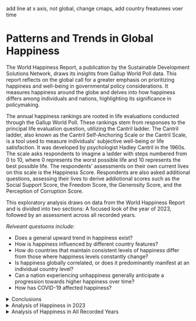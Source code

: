add line at x axis, not global,
change cmaps, add country freaturees voer time

# Patterns and Trends in Global Happiness

The World Happiness Report, a publication by the Sustainable Development Solutions Network, draws its insights from Gallup World Poll data. This report reflects on the global call for a greater emphasis on prioritizing happiness and well-being in governmental policy considerations. It measures happiness around the globe and delves into how happiness differs among individuals and nations, highlighting its significance in policymaking.

The annual happiness rankings are rooted in life evaluations conducted through the Gallup World Poll. These rankings stem from responses to the principal life evaluation question, utilizing the Cantril ladder. The Cantril ladder, also known as the Cantril Self-Anchoring Scale or the Cantril Scale, is a tool used to measure individuals' subjective well-being or life satisfaction. It was developed by psychologist Hadley Cantril in the 1960s. The scale asks respondents to imagine a ladder with steps numbered from 0 to 10, where 0 represents the worst possible life and 10 represents the best possible life. The respondents' assessments on their own current lives on this scale is the Happiness Score. Respondents are also asked additional questions, assessing their lives to derive addiotional scores such as the Social Support Score, the Freedom Score, the Generosity Score, and the Perception of Corruption Score.

This exploratory analysis draws on data from the World Happiness Report and is divided into two sections: A focused look of the year of 2023, followed by an assessment across all recorded years.

*Relveant questuons include:*

+ Does a general upward trend in happiness exist?
+ How is happiness influenced by different country features?
+ How do countries that maintain consistent levels of happiness differ from those where happiness levels constantly change?
+ Is happiness globally correlated, or does it predominantly manifest at an individual country level?
+ Can a nation experiencing unhappiness generally anticipate a progression towards higher happiness over time?
+ How has COVID-19 affected happiness?

<details>
   
<summary>Conclusions</summary>

## How is happiness influenced by different country features?

In analyzing correlations from 2005 to 2023, it is evident that Log GDP per Capita, Life Expectancy, and Social Support exhibit the strongest positive associations with Happiness Score. Freedom also shows a positive correlation, albeit to a lesser degree. Generosity demonstrates a slight positive relationship, while Perception of Corruption displays a modest yet noteworthy negative correlation. This supports that for individuals are most impacted by GDP, Life Expectancy, Social Support and Corruption. about These findings are supported by the heatmap displayed in [Visual 21](#visual_21). 

The impact of country features on happiness varies between nations with high and low variance in Happiness Scores. Notably, countries with high happiness exhibit less variance, while those with lower happiness tend to display more variance. In other words, when a country attains a certain level of happiness its likely to retain that happiness. Generally features in countries with high variance show weaker associations with happiness, visualized in [Visual 27](#visual_27). This suggests that individuals in comparatively challenging situations may experience happiness regardless, while individuals in countries with higher happiness levels are more influenced by their circumstances. The relationship between Life Expectancy and Happiness Score remains consistent across both groups, indicating long lifespans as important regardless of a nation's happiness level. However, the association with Perception of Corruption differs significantly between the two groups. In countries with low variance, it is heavily negatively correlated, whereas in countries with high variance, there is no correlation. This implies that corruption has a diminished impact on individuals' lives when they face more pressing concerns and that concerns about corruption represent a luxury afforded to individuals in less problematic life situations. These findings are supported by the heatmap displayed in [Visual 28](#visual_28) and [Visual 29](#visual_29).  

## Is there a global correlation in happiness, or is happiness primarily manifested at an individual countriy level?


## Can a nation experiencing low happiness generally anticipate a progression towards higher happiness over time?

The global average Happiness Score appears to trend upward over time which is depicted in [Visual 19](#visual_19). Even more so, despite the pandemic, happiness levels remain relatively high compared to recent years. However, analyzing the global average may undermine patterns that are prevalent at an individual country level. Adopting a different analytical approach, a fresh perspective is unveiled. By subtracting the Happiness Score of a single country from its score x years in the past and aggregating these differences by the year difference (x), a nuanced understanding emerges. For instance, the difference in Happiness Score between Algeria in 2020 and Algeria in 2017, as well as between Algeria in 2016 and Algeria in 2013, is recorded as a 3 year difference. 
[Visual 35](#visual_35) illustrates this through boxplots, demonstrating a slight incline in the average difference in Happiness Score over time. Notably, the change in Happiness Score for any individual country is minimal, with the average score shifting less than 1 unit, while the most extreme cases witness changes closer to 3 units. Moreover, the correlation between the difference in Happiness Score and the difference in years was found to be very weak. [Visual 36](#visual_36) reveals that nations exhibit varying degrees of change over x amount of years. This all supports that a nation cannot anticipate an upward trend in happiness over time alone; rather, it is more reliant on other variables and events. Notably A signficant negative dip is observed towards the larger difference in years in both [Visual 35](#visual_35) and [Visual 36](#visual_36), this can be attested to the global pandemic occuring. Thus can be seen as an example of a larger event having more influence on happiness than time. 


-Time on a small scale. Lrger scale may be different.
-Correlation does not mean causation
-Ecological Fallacy: Aggregating data at the global level and then correlating it with individual countries' data can lead to the ecological fallacy. This occurs when inferences about individual-level relationships are made based on aggregate-level data. The relationships observed at the global level may not necessarily hold true for individual countries.
## How has COVID-19 affected happiness?

</details>

<details>
   
<summary> Analysis of Happiness in 2023</summary>

### Exploring Happiness 2023
A scale is established, a happiness score surpassing 6 signifies a state of happiness, while a score below 4.5 indicates unhappiness, with scores falling in-between being categorized as moderate or indifferent.

<img src="https://raw.githubusercontent.com/occampos/Patterns_In_Happiness/main/Visuals/happiness_scale.png">

The majority of countries reported a state of happiness (40.1%) or moderateness (39.4%) totaling (79.5%) as displayed in Visual 1. Conversely, a minority of the world (28 countries or 20.4%) reported unhappiness. Overall, the global trend for 2023 indicates a prevalence of moderate to higher happiness levels. Visual 2 illustrates that the majority of countries had happiness score averages ranging between 5 and 6 in 2023.

<table>
<tr><th><img src="https://raw.githubusercontent.com/occampos/Patterns_In_Happiness/main/Visuals/data_2023/data_2023_16.png" width="390" height="370"> </th><th><img src="https://raw.githubusercontent.com/occampos/Patterns_In_Happiness/main/Visuals/data_2023/data_2023_03.png"  width="411" height="370"></th></tr>
<tr><td>
   
*Visual 1; Number of countries by signal in 2023*
</td><td>
   
*Visual 2; Distriutiuon of happiness scores by number of countries in 2023* 
</td></tr> 
</table>

<p>&nbsp;</p>

Visual 3 exhibits the countries reporting the highest and lowest happiness scores in 2023. The disparity between these two groups is substantial, with the highest scores exceeding double the lowest scores in the most extreme instance. Notably, the nations attaining the highest happiness scores are predominantly located in the European region, whereas those registering the lowest scores are primarily situated in the African region. Visual 3 highlights that the disparity is hinted to be regional.

| <img src="https://raw.githubusercontent.com/occampos/Patterns_In_Happiness/main/Visuals/data_2023/data_2023_02.png"  width="700" height="500"> | 
|:--:| 
| *Visual 3; Countries witht he highest and lowest happiness scores in 2023* | 

<p>&nbsp;</p>

Visual 4 depicts North America as having the highest average happiness score, while Africa demonstrates the lowest average happiness score. Remarkably, regions with lower average happiness scores, compared to other regions, exhibit greater variability among individual countries. For instance, the Middle East stands out with the highest variety, showcasing countries with both low and high happiness scores. 

| <img src="https://raw.githubusercontent.com/occampos/Patterns_In_Happiness/main/Visuals/data_2023/data_2023_04.png"  width="600" height="450"> | 
|:--:| 
| *Visual 4; Happiness scores by region in 2023* | 

<p>&nbsp;</p>

Visuals 5 and 6 present the distribution of countries based on their happiness scores. Despite North America showing a high average happiness score, it only represents one country. Europe and Africa stand out in these visuals due to their higher representation. Europe hosts the most countries with higher happiness scores, while Africa contains the most countries with lower happiness scores. Visuals 5 and 6 also highlight that despite having higher or lowert scores on average each region still shows a level of diversity among scores.

<table>
<tr><th><img src="https://raw.githubusercontent.com/occampos/Patterns_In_Happiness/main/Visuals/data_2023/data_2023_05.png"  width="570" height="380"> </th><th><img src="https://raw.githubusercontent.com/occampos/Patterns_In_Happiness/main/Visuals/data_2023/data_2023_06.png"  width="570" height="380"></th></tr>
<tr><td>
   
*Visual 5; Distribution of happiness scores by region in 2023*
</td><td>
   
*Visual 6; Country feature correlations in 2023*
</td></tr> 
</table>

<p>&nbsp;</p>

Visual 7 utilizes a heatmap to demonstrate the correlation coefficients between country features in 2023. Darker shades of blue indicate stronger positive correlations, darker shades of red imply stronger negative correlations and whiter shades imply weaker correlations. Notably, variables intersecting with the Happiness score, GDP, Social support, Life expectancy, and Freedom, exhibit significantly darker shades of blue on the heatmap. This suggests a strong positive correlation among these factors, indicating they are likely to increase together. Generosity appears closer to 0, suggesting it may not have a substantial impact on other country features. Conversely, Perception of corruption is depicted as negatively correlated, supporting the notion that reduced corruption tends to correlate with higher happiness.

| <img src="https://raw.githubusercontent.com/occampos/Patterns_In_Happiness/main/Visuals/data_2023/data_2023_07.png"  width="700" height="580"> | 
|:--:| 
| *Visual 7; Country feature correlation coefficient heatmap in 2023* | 

<p>&nbsp;</p>

Visual 9 compiles all positive correlation coefficients, showing which pairs strongly correlate with one another. In Visual 8, correlation coeffcients against happiness scores are ranked from highest to lowest. Notably, Social support exhibits the highest correlation by a considerable margin, standing at 0.83, followed by GDP at 0.78 and Life expectancy at 0.73. Although still significant, Freedom shows the least correlation among the strongly associated group at 0.66. Perception of corruption is negatively correlated but not significantly so, lying below -0.50 at -0.47.

<table>
<tr><th><img src="https://raw.githubusercontent.com/occampos/Patterns_In_Happiness/main/Visuals/data_2023/data_2023_17.png"  width="300" height="200"> </th><th><img src="https://raw.githubusercontent.com/occampos/Patterns_In_Happiness/main/Visuals/data_2023/data_2023_18.png"  width="340" height="240"></th></tr>
<tr><td>
   
*Visual 8; Country featrues correlated to happiness in 2023*
</td><td>
   
*Visual 9; Country featrues with a positive correlation coefficients in 2023*
</td></tr> 
</table>

<p>&nbsp;</p>

Visuals 10 through 15 all depict scatterplots of country features to happiness score by region in 2023. The line of best fit is included to better illustrate correlation strength which can be conveyed by how well data points fit along the line of best fit. Social support, GDP, life expectancy, and freedom all show data points that fit fairly tightly along the line of best fit with a positive slope, indicating a strong positive correlation to happiness score. Social support fits the tightest, while freedom is the most loose, which is supported by their correlation coefficients of 0.83 and 0.66 respectively. Generosity displays very loosely fitting data points, supporting a lack of correlation. Perception of corruption is the only country feature depicting a negative slope, while still falling well along the line of best fit, supporting a strong negative correlation. The scatterplot also depicts that Europe and Africa dominate world happiness, followed by Asia and Latin America. This is due to the number of countries in each region.

| <img src="https://raw.githubusercontent.com/occampos/Patterns_In_Happiness/main/Visuals/data_2023/data_2023_08.png"  width="595" height="493"> | 
|:--:| 
| *Visual 10; Happiness score and Social support plotted by country in 2023, <br> illustrating a siginificant positive correaltion of 0.83* | 

| <img src="https://raw.githubusercontent.com/occampos/Patterns_In_Happiness/main/Visuals/data_2023/data_2023_09.png"  width="595" height="493"> | 
|:--:| 
| *Visual 11; Happiness score and GDP plotted by country in 2023, <br> illustrating a positive siginificant correaltion of 0.78* | 

| <img src="https://raw.githubusercontent.com/occampos/Patterns_In_Happiness/main/Visuals/data_2023/data_2023_10.png"  width="595" height="493"> | 
|:--:| 
| *Visual 12; Happiness score and Life expectancy plotted by country in 2023, <br> illustrating a siginificant positive correaltion of 0.73* | 

| <img src="https://raw.githubusercontent.com/occampos/Patterns_In_Happiness/main/Visuals/data_2023/data_2023_11.png"  width="595" height="493"> | 
|:--:| 
| *Visual 13; Happiness score and Freedom plotted by country in 2023, <br> illustrating a positive siginificant correaltion of 0.66* | 

| <img src="https://raw.githubusercontent.com/occampos/Patterns_In_Happiness/main/Visuals/data_2023/data_2023_12.png"  width="595" height="493"> | 
|:--:| 
| *Visual 14; Happiness score and Generosity plotted by country in 2023, <br> illustrating a lack of correlation at 0.04* | 

| <img src="https://raw.githubusercontent.com/occampos/Patterns_In_Happiness/main/Visuals/data_2023/data_2023_13.png"  width="595" height="493"> | 
|:--:| 
| *Visual 15; Happiness score and Perception of Corruption plotted by country in 2023, <br> illustrating a negative correaltion of -0.47* | 

</details>

<details>

<summary> Analysis of Happiness in All Recorded Years</summary>

### Exploring Happiness in All Recorded Years

The World Happiness Report covers data from 2005 to 2023, encompassing a total of 18 years. Visual 16 showcases the frequency of reports over time, with each report representing an individual country. The number of reports saw a gradual increase from 2006, reaching an average of 142.33 reports between 2011 and 2019. However, a substantial drop occurred during 2020, 2021, and 2022, followed by a resurgence of reports in 2023. This decline is possibly attributed to countries focusing on global instability during the COVID-19 pandemic, gradually resuming report submissions in 2023.

| <img src="https://github.com/occampos/Patterns_In_Happiness/blob/main/Visuals/data_all_years/data_all_years_01.png"  width="700" height="550"> | 
|:--:| 
| *Visual 16; Countries reported over time* | 

<p>&nbsp;</p>

A total of 165 countries are represented across the 18-year period. In Visual 17 and 18, the number of reports by the number of countries is detailed. The visualization indicates that the majority of countries have consistently reported every year for the entire span of 18 years, with most nations contributing data for at least 15 years.

<table>
<tr><th><img src="https://raw.githubusercontent.com/occampos/Patterns_In_Happiness/main/Visuals/data_all_years/data_all_years_03.png" width="595" height="493"> </th><th><img src="https://raw.githubusercontent.com/occampos/Patterns_In_Happiness/main/Visuals/data_all_years/data_all_years_02.png" width="200" height="500"> </th></tr>
<tr><td>
   
*Visual 17; Number of reports by the number of countries*
</td><td>
   
*Visual 18; Table of number of reports by the number of countries*
</td></tr> 
</table>

<p>&nbsp;</p>

Visual 19 shows that until 2019, there had been a general upward trend in the overall happiness of recorded countries worldwide. However, the onset of the COVID pandemic in the year 2020 can be said to have significantly impacted global happiness levels, leading to a notable decline in global happiness. According to the data provided, an indiciation on a rebound in happines after the decline has yet to be observed. 

<a id="visual_19"></a>
| <img src="https://raw.githubusercontent.com/occampos/Patterns_In_Happiness/main/Visuals/data_all_years/data_all_years_04.png" width="800" height="600"> | 
|:--:| 
| *Visual 19; Global happiness over time* | 

<p>&nbsp;</p>

The global trend of happiness differs greatly from regional trends. Visual 20 highlights this difference by plotting happiness over time by region. North America contains the fewest countries but maintains the highest average happiness score, while Africa retained the lowest average happiness score. Interestingly, in 2020, certain regions reacted differently to the COVID pandemic compared to the global trend, which experienced a significant decline in happiness scores. Europe had an insignificant shift in happiness during this time, while Latin/South America actually had an increase. In 2020, Latin/South America experienced an increase in average happiness scores despite other regions experiencing a stark decline.

| <img src="https://raw.githubusercontent.com/occampos/Patterns_In_Happiness/main/Visuals/data_all_years/data_all_years_05.png" width="800" height="600"> | 
|:--:| 
| *Visual 20; Happiness over time by region* | 

<p>&nbsp;</p>

### How is happiness influenced by different country features?

The country feature correlation matrix for all recorded years, depicted by Visual 21, looks very similar to the correlation matrix in 2023 (Visual 7). The same country features (GDP, social support, life expectancy and freedom) are shown to be correlated with happiness. Similarly to 2023, generosity has a slight correlation, while perception of corruption has a notable negative correlation. However by plotting each country feature against happiness additional insights and trends are observed.

<a id="visual_21"></a>
| <img src="https://raw.githubusercontent.com/occampos/Patterns_In_Happiness/main/Visuals/data_all_years/data_all_years_06.png" width="700" height="580"> | 
|:--:| 
| *Visual 21; Country feature correlation heatmap in all recorded years* | 

<p>&nbsp;</p>

Visuals 22 through 26 are scatterplots of country features correlated to happiness by region for all recorded years. Similarly to 2023, social support, GDP, life expectancy, and freedom all indicate a positive correlation to the happiness score. However, GDP has barely surpassed social support as the most correlated with coefficients at 0.78 and 0.73 respectively. GDP's data points fit the line of best fit the tightest, hence a stronger correlation. Generosity is shown to have a very loose fit, supporting a lack of correlation to happiness, and Perception of Corruption shows a negative correlation.

| <img src="https://github.com/occampos/Patterns_In_Happiness/blob/main/Visuals/data_all_years/data_all_years_08.png" width="700" height="600"> | 
|:--:| 
| *Visual 22; Happiness score and GDP plotted by country for all recorded years, <br> illustrating a positive siginificant correaltion of 0.78* | 

| <img src="https://raw.githubusercontent.com/occampos/Patterns_In_Happiness/main/Visuals/data_all_years/data_all_years_07.png" width="700" height="600"> | 
|:--:| 
| *Visual 23; Happiness score and Social support plotted by country for all recorded years, <br> illustrating a siginificant positive correaltion of 0.73* | 

| <img src="https://raw.githubusercontent.com/occampos/Patterns_In_Happiness/main/Visuals/data_all_years/data_all_years_09.png" width="700" height="600"> | 
|:--:| 
| *Visual 24; Happiness score and Life expectancy plotted by country for all recorded years, <br> illustrating a siginificant positive correaltion of 0.68* | 

| <img src="https://raw.githubusercontent.com/occampos/Patterns_In_Happiness/main/Visuals/data_all_years/data_all_years_10.png" width="700" height="600"> | 
|:--:| 
| *Visual 24; Happiness score and Freedom plotted by country for all recorded years, <br> illustrating a positive siginificant correaltion of 0.54* | 

<p>&nbsp;</p>

Interestingly, a distinct U shaped pattern can be seen in the plot for Generosity against Happiness Score. This supports that Generosity has less value to happiness when happiness is growing or at an average and more value to happiness when happiness is at it's or at it's highest.

| <img src="https://raw.githubusercontent.com/occampos/Patterns_In_Happiness/main/Visuals/data_all_years/data_all_years_11.png" width="700" height="600"> | 
|:--:| 
| *Visual 25*; Happiness score and Generosity plotted by country for all recorded years, <br> illustrating a lack of correlation at 0.17 | 

<p>&nbsp;</p>

Additionally, a steep drop-off of Perception of Corruption is observed after around a Happiness Score of 6.5. This supports that for a country to have the greatest likelihood of achieving the highest happiness levels, the country's Perception of Corruption should fall. However, this also shows that Perception of Corruption isn't valued as much comparatively until a certain level of happiness is achieved.

| <img src="https://raw.githubusercontent.com/occampos/Patterns_In_Happiness/main/Visuals/data_all_years/data_all_years_12.png" width="700" height="600"> | 
|:--:| 
| *Visual 26; Happiness score and Perception of Corruption plotted by country for all recorded years, <br> illustrating a negative correaltion of -0.43* | 

<p>&nbsp;</p>

### How do countries that maintain consistent levels of happiness differ from those where happiness levels constantly change?

Variance describes the spread of a set of values in a dataset. It quantifies how far numbers in a dataset are from the mean and provides insight into the degree to which data points differ from one another. To help understand what drives an increase in happiness in a country, I divided the nations into two groups: those with the highest variance (indicating unstable happiness) and those with the lowest variance (indicating stable happiness). Visual 27 compares the Happiness Score of those groups with the global average over time. It can be seen that countries with the most variance have a lower average happiness than both the global average and countries with the least variance. This supports that as a country reaches a certain level of happiness it is likely to maintain that happiness.

<a id="visual_27"></a>
| <img src="https://raw.githubusercontent.com/occampos/Patterns_In_Happiness/main/Visuals/data_all_years/data_all_years_13.png" width="800" height="600"> | 
|:--:| 
| *Visual 27; Average happiness in countries with highest variance and lowest variance* | 

<p>&nbsp;</p>

Visual 28 and 29 illustrate correlations between features for the highest variance and lowest variance countries through heatmaps. Happiness Score, GDP, Social Support, and Life Expectancy remain positively correlated to one another in both of the two groups, albeit the lowest variance countries have a noticeably weaker correlation in general. <br> 
Notably, Generosity is negatively correlated to GDP and Social Support when variance is high, while there is little correlation when variance is low. This hints that Generosity is impactful only when countries are experiencing instability in happiness (when happines is likely to be lower). <br> 
Freedom shifts from being positively correlated to most features in low variation countries to a much weaker correlation in high variance countries. This supports that Freedom plays a less impactful role in happiness when countries have variable happiness (when happines is likely to be lower). <br> 
Similarly, Perception of Corruption also experiences a shift from strong correlation (negative) to a much weaker correlation in countries with variable happiness.

<a id="visual_28"></a>
| <img src="https://github.com/occampos/Patterns_In_Happiness/blob/main/Visuals/data_all_years/data_all_years_14.png" width="700" height="580"> | 
|:--:| 
| *Visual 28; Country feature correlation heatmap for countries with lowest varaince in happiness* | 

<a id="visual_29"></a>
| <img src="https://github.com/occampos/Patterns_In_Happiness/blob/main/Visuals/data_all_years/data_all_years_15.png" width="700" height="580"> | 
|:--:| 
| *Visual 29; Country feature correlation heatmap for countries with highest varaince in happiness* | 

<p>&nbsp;</p>

Visual 30 higlights the difference between correlation in happiness between the two groups. Interestingly, Perception of Corruption has the greatest difference in correlation at a change of 0.58. This supports the idea that corruption has a smaller impact on happiness in countries that do not have stable happiness, and once a country reaches a certain level of happiness and thus less problems are immediately present, then corruption has a larger effect on happiness. The same can be said for Freedom and GDP, to a less significant extent, at differences of 0.35 and 0.26 respectively. Social Support, Generosity, and Life Expectancy show insignificant differences in correlation between the two groups. <br>
Visuals 28, 29, and 30 suggest that in countries where variance in happiness is high, and thus a combination of problems exists, Freedom and Corruption are not prioritized, while Generosity is immediately noticed. In contrast, in countries where variance in happiness is low and fewer problems are present in every day life, Generosity has less of a noticeable impact, and attention can be focused on Freedom and Corruption on a larger scale.

| <img src="https://raw.githubusercontent.com/occampos/Patterns_In_Happiness/main/Visuals/data_all_years/data_all_years_16.png" width="546" height="215"> | 
|:--:| 
| *Visual 30; Country feature correlation heatmap for countries with highest varaince in happiness* | 

<p>&nbsp;</p>

### Is happiness globally correlated, or does it predominantly manifest at an individual country level?

Can a country's happiness be traced to wider global happiness trends, or does it predominantly hinge on the unique circumstances within that country? Visual 31 illustrates the Happiness Score over time for individual countries (black) contrasted with the global average (yellow). Initially, there seem to be no discernible patterns, giving the appearance of a disorganized jumble. Based on this visual, one might assume that a country's happiness is disconnected from the global average.

| <img src="https://raw.githubusercontent.com/occampos/Patterns_In_Happiness/main/Visuals/data_all_years/data_all_years_18.png" width="800" height="600">> | 
|:--:| 
| *Visual 31; Happiness over time by country compared to the global average shown in yellow* | 

<p>&nbsp;</p>

By examining correlation from a different perspective, a new pattern emerges. Visual 32 arranges the correlation from the most positive to the most negative, whereas Visual 33 organizes the absolute correlation from the highest to the lowest. Despite countries' diversity in correlation, it's clearly seen in Visual 32 that, on average, correlations tend to be mostly positive. Visual 33 emphasizes the prevalence of correlation, whether negative or positive. The number of countries with an absolute correlation of less than 0.2 is substantially fewer compared to those exceeding 0.2. These observations support that individual countries are significantly influenced by global happiness trends.

| <img src="https://raw.githubusercontent.com/occampos/Patterns_In_Happiness/main/Visuals/data_all_years/data_all_years_19.png" width="847" height="600"> | 
|:--:| 
| *Visual 32; Individual country happiness correlation to global average happiness* | 

| <img src="https://raw.githubusercontent.com/occampos/Patterns_In_Happiness/main/Visuals/data_all_years/data_all_years_20.png" width="847" height="600"> | 
|:--:| 
| *Visual 33; Individual country happiness correlation to global average happiness* | 

<p>&nbsp;</p>

It's expected to see a correlation of some degree because the global average is composed of all recorded countries combined. However, the magnitude becomes evident in visual 34, which also accounts for variance. The mean absolute correlation stands at a level of 0.421, signifying a significant positive relationship. Moreover, the absolute correlation demonstrates minimal variance at 0.051, indicating that country correlations exhibit slight differences from each other. This further supports that countries are influenced by the global average consistently. Solely relying on correlation and not taking into account absolute value might lead to misinterpretation, as the correlation variance notably increases to 0.202, while the mean correlation decreases substantially to 0.168. Hence, this approach fails to present the complete picture.

| <img src="https://raw.githubusercontent.com/occampos/Patterns_In_Happiness/main/Visuals/data_all_years/data_all_years_21.png" width="248" height="238"> | 
|:--:| 
| *Visual 34; Individual country happiness correlation to global average happiness* | 

<p>&nbsp;</p>

### Can a nation experiencing unhappiness anticipate a progression towards greater happiness over time?

This question can be studied by focusing on patterns arising after a certain amount of years. Is an outcome commonplace after just two years? or does a prevalent pattern emerge after 15 years? <br>
Immediately the correlation coefficient between the difference in happiness and the difference in years is 0.052501, which is very weak positive relationship.
The Happiness Score of a single country was subtracted from its score x years in the past, and these differences were aggregated by the year difference (x). For instance, the difference in Happiness Score between Algeria in 2020 and Algeria in 2017, as well as between Algeria in 2016 and Algeria in 2013, is recorded as a 3-year difference. Visual 35 shows this using boxplots. An interesting observation is that it is rare or difficult for a nation's happiness score to see significant change, whether the difference is 2 years or 17 years. The largest changes are around 3 units, while the average is much closer to 0 units, which is barely any change at all. This hints that happiness in a country is a very large-scale and complex problem that requires decades to affect. Initially a very small but consistent trend upward is seen globally. As the difference in years increases the differences in happiness also trends upward albeit very minimally. When the difference of years reaches 18 a significant spike downwards occurs. This can be interpreted as nations having a weak relationship between happiness and time and is overpowered by other factors or major events such as a pandemic.

<a id="visual_35"></a>
| <img src="https://raw.githubusercontent.com/occampos/Patterns_In_Happiness/main/Visuals/data_all_years/data_all_years_22.png" width="800" height="600"> | 
|:--:| 
| *Visual 35; Global Average Difference in Happiness Score Over Time* | 

Visual 36 reveals a closer look at the difference in happiness score over time by highlighting regional patterns. South/Central America has the most notable increase, showing a difference in happiness over time that is much more significant than any other region. While the Middle East is shown to slowly regress lower, much more than any other region. A shared trait of almost all regions is that the most recent year shows a spike downward possibly due to the pandemic. This hints that the pandemic had a major impact on happiness in a nation so much so that it decreases happiness lower than over a decade prior. This again supports that there is a relationship between happiness and time but it is very weak and can be overtaken by more impactful variables.

<a id="visual_36"></a>
| <img src="https://raw.githubusercontent.com/occampos/Patterns_In_Happiness/main/Visuals/data_all_years/data_all_years_23.png" width="800" height="600"> | 
|:--:| 
| *Visual 36; Average Difference in Happiness Score Over Time by Region* | 

</details>
